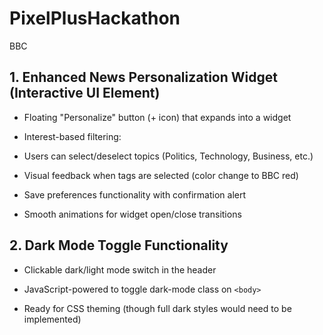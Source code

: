 # PixelPlusHackathon
BBC
## 1. Enhanced News Personalization Widget (Interactive UI Element)
- Floating "Personalize" button (+ icon) that expands into a widget

- Interest-based filtering:

- Users can select/deselect topics (Politics, Technology, Business, etc.)

- Visual feedback when tags are selected (color change to BBC red)

- Save preferences functionality with confirmation alert

- Smooth animations for widget open/close transitions

## 2. Dark Mode Toggle Functionality
- Clickable dark/light mode switch in the header

- JavaScript-powered to toggle dark-mode class on `<body>`

- Ready for CSS theming (though full dark styles would need to be implemented)
